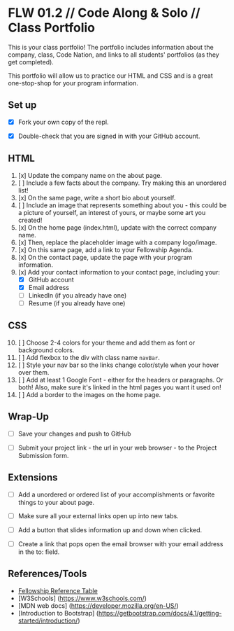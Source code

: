 # FLW 01.2 // Code Along & Solo // Class Portfolio

<p>This is your class portfolio! The portfolio includes information about the company, class, Code Nation, and links to all students' portfolios (as they get completed).</p>
<p>This portfolio will allow us to practice our HTML and CSS and is a great one-stop-shop for your program information.</p>


## Set up

- [x] Fork your own copy of the repl.
- [x] Double-check that you are signed in with your GitHub account.


## HTML

1. [x] Update the company name on the about page.
2. [ ] Include a few facts about the company. Try making this an unordered list!
3. [x] On the same page, write a short bio about yourself.
4. [ ] Include an image that represents something about you - this could be a picture of yourself, an interest of yours, or maybe some art you created!
5. [x] On the home page (index.html), update with the correct company name.
6. [x] Then, replace the placeholder image with a company logo/image.
7. [x] On this same page, add a link to your Fellowship Agenda.
8. [x] On the contact page, update the page with your program information.
9. [x] Add your contact information to your contact page, including your:
    - [x] GitHub account
    - [x] Email address
    - [ ] LinkedIn (if you already have one)
    - [ ] Resume (if you already have one)

## CSS

10. [ ] Choose 2-4 colors for your theme and add them as font or background colors.
11. [ ] Add flexbox to the div with class name `navBar`.
12. [ ] Style your nav bar so the links change color/style when your hover over them.
13. [ ] Add at least 1 Google Font - either for the headers or paragraphs. Or both! Also, make sure it's linked in the html pages you want it used on!
14. [ ] Add a border to the images on the home page.

## Wrap-Up

- [ ] Save your changes and push to GitHub
- [ ] Submit your project link - the url in your web browser - to the Project Submission form.



## Extensions

- [ ] Add a unordered or ordered list of your accomplishments or favorite things to your about page.
- [ ] Make sure all your external links open up into new tabs.
- [ ] Add a button that slides information up and down when clicked.
- [ ] Create a link that pops open the email browser with your email address in the to: field.


## References/Tools

* [Fellowship Reference Table](https://docs.google.com/document/d/1qrY2OC-6S04oOXZlYmXja7lmKBmdApR-HXJkhfd67e8/edit)
* [W3Schools] (https://www.w3schools.com/)
* [MDN web docs] (https://developer.mozilla.org/en-US/)
* [Introduction to Bootstrap] (https://getbootstrap.com/docs/4.1/getting-started/introduction/)

